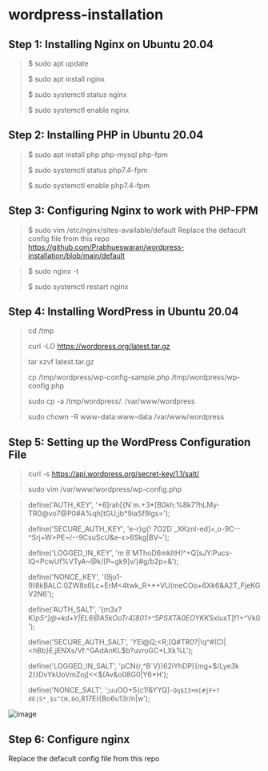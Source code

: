# wordpress-installation
## Step 1: Installing Nginx on Ubuntu 20.04

> $ sudo apt update 
> 
> $ sudo apt install nginx
> 
> $ sudo systemctl status nginx 
> 
> $ sudo systemctl enable nginx

## Step 2: Installing PHP in Ubuntu 20.04

> $ sudo apt install php php-mysql php-fpm
> 
> $ sudo systemctl status php7.4-fpm
> 
> $ sudo systemctl enable php7.4-fpm

## Step 3: Configuring Nginx to work with PHP-FPM

> $ sudo vim /etc/nginx/sites-available/default
> Replace the defacult config file from this repo
https://github.com/Prabhueswaran/wordpress-installation/blob/main/default 

> $ sudo nginx -t
> 
> $ sudo systemctl restart nginx

 
## Step 4: Installing WordPress in Ubuntu 20.04

> cd /tmp
>
> curl -LO https://wordpress.org/latest.tar.gz
>
> tar xzvf latest.tar.gz
>
> cp /tmp/wordpress/wp-config-sample.php /tmp/wordpress/wp-config.php
>
> sudo cp -a /tmp/wordpress/. /var/www/wordpress
>
> sudo chown -R www-data:www-data /var/www/wordpress

## Step 5: Setting up the WordPress Configuration File

> curl -s https://api.wordpress.org/secret-key/1.1/salt/
>
> sudo vim /var/www/wordpress/wp-config.php
>

> define('AUTH_KEY',         '+6]rah[{N`m.+3*[B0kh:%8k7?hLMy-TR0@vo7@P0#A%qh[tGU;jb*9iaSf9lgs=');
> 
> define('SECURE_AUTH_KEY',  'e-r}g{! 7O2D`_XKznl-ed]=,o-9C--^Srj+W>PE~/--9CsuScU&e-x>6Skg|BV~');
> 
> define('LOGGED_IN_KEY',    'm 8`MThoD6mkItH)^+Q]sJY:Pucs-lQ<PcwUf%VTyA~@k/[P~gk9]v/}#g/b2p=&');
> 
> define('NONCE_KEY',        '(9jo1-9)8kBALC:0ZW8s6Lc+ErM<4twk_R+*+VU(meCOo+6Xk6&A2T_FjeKGV2N6');
> 
> define('AUTH_SALT',        '{m3x?K)*p5^]@+kd+Y|EL6@A5kOoTr4[801>^5PSXTA0EOYKK*SxIuxT]f1+^Vk0');
> 
> define('SECURE_AUTH_SALT', 'YEl@Q;<R;[Q#TR0?|!q^#(CI|<hBb}E,jENXs/Vf.^GAdAnKL$b?uvroGC+LXk%L');
> 
> define('LOGGED_IN_SALT',   'pCN{r,^B`V})62iYhDP[{mg+$/Lye3k 2}}DvYkUoVmZoj[<<$(Av&o08G0|Y6*H');
> 
> define('NONCE_SALT',       ';uuOO+5{c1!&YYQ]`-Qq$I3+m[#jF+?dE|S*_$s^CH,8`o,817E){Bo6u13r/n|w');


![image](https://user-images.githubusercontent.com/42967535/115277933-78c55f80-a162-11eb-904a-cb77f25e3e4f.png)

## Step 6: Configure nginx 

Replace the defacult config file from this repo
